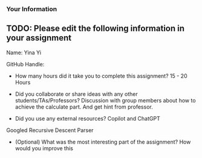 ### Your Information

## TODO: Please edit the following information in your assignment

Name: Yina Yi

GitHub Handle:

- How many hours did it take you to complete this assignment?
15 - 20 Hours

- Did you collaborate or share ideas with any other students/TAs/Professors?
Discussion with group members about how to achieve the calculate part. And get hint from professor.

- Did you use any external resources?
Copilot and ChatGPT

Googled Recursive Descent Parser

- (Optional) What was the most interesting part of the assignment? How would you improve this
